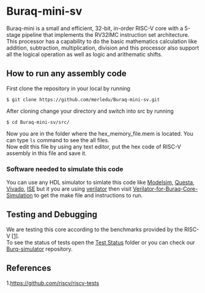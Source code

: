 # Buraq-mini-sv

Buraq-mini is a small and efficient, 32-bit, in-order RISC-V core with a 5-stage pipeline that implements the RV32IMC instruction set architecture.  
This processor has a capability to do the basic mathematics calculation like addition, subtraction, multiplication, division and this processor also support all the logical operation as well as logic and arithematic shifts. 

## How to run any assembly code

First clone the repository in your local by running 
```
$ git clone https://github.com/merledu/Buraq-mini-sv.git
```
After cloning change your directory and switch into src by running
```
$ cd Buraq-mini-sv/src/
```
Now you are in the folder where the hex_memory_file.mem is located. You can type ``ls`` command to see the all files.  
Now edit this file by using any text editor, put the hex code of RISC-V assembly in this file and save it.
### Software needed to simulate this code
You can use any HDL simulator to simlate this code like [Modelsim](https://www.mentor.com/company/higher_ed/modelsim-student-edition),  [Questa](https://www.mentor.com/products/fv/questa/), [Vivado](https://www.xilinx.com/products/design-tools/vivado.html), [ISE](https://www.xilinx.com/products/design-tools/ise-design-suite.html) but it you are using [verilator](https://www.veripool.org/wiki/verilator) then visit [Verilator-for-Buraq-Core-Simulation](https://github.com/merledu/Verilator-for-Buraq-Core-Simulation) to get the make file and instructions to run.

## Testing and Debugging

We are testing this core according to the benchmarks provided by the RISC-V [[1](https://github.com/riscv/riscv-tests)].  
To see the status of tests open the [Test Status](https://github.com/merledu/Buraq-mini-sv/tree/master/tests%20status) folder or you can check our [Burq-simulator](https://github.com/merledu/BURQ-SIMULATOR) repository.
## References
1.https://github.com/riscv/riscv-tests
